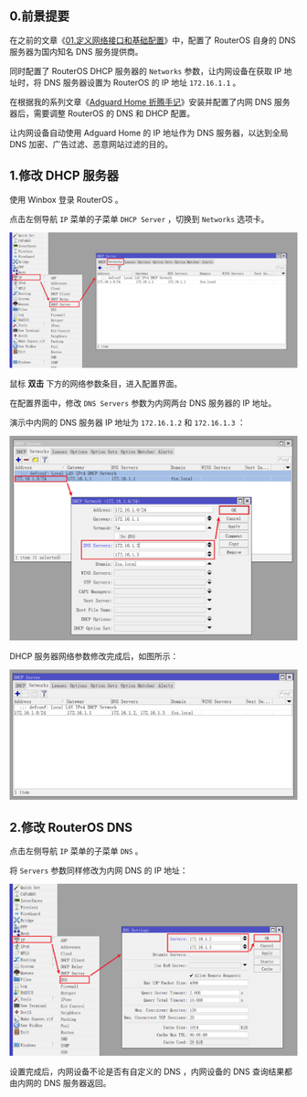 ## 0.前景提要

在之前的文章《[01.定义网络接口和基础配置](./01.定义网络接口和基础配置.md)》中，配置了 RouterOS 自身的 DNS 服务器为国内知名 DNS 服务提供商。  

同时配置了 RouterOS DHCP 服务器的 `Networks` 参数，让内网设备在获取 IP 地址时，将 DNS 服务器设置为 RouterOS 的 IP 地址 `172.16.1.1` 。  

在根据我的系列文章《[Adguard Home 折腾手记](https://gitee.com/callmer/adh_toss_notes)》安装并配置了内网 DNS 服务器后，需要调整 RouterOS 的 DNS 和 DHCP 配置。  

让内网设备自动使用 Adguard Home 的 IP 地址作为 DNS 服务器，以达到全局 DNS 加密、广告过滤、恶意网站过滤的目的。

## 1.修改 DHCP 服务器

使用 Winbox 登录 RouterOS 。  

点击左侧导航 `IP` 菜单的子菜单 `DHCP Server` ，切换到 `Networks` 选项卡。  

![修改DHCP服务器](img/p06/dhcp_server_network_modify.png)

鼠标 **双击** 下方的网络参数条目，进入配置界面。

在配置界面中，修改 `DNS Servers` 参数为内网两台 DNS 服务器的 IP 地址。  

演示中内网的 DNS 服务器 IP 地址为 `172.16.1.2` 和 `172.16.1.3` ：

![DHCP服务器配置内网DNS](img/p06/dhcp_server_network_modify_dns.png)

DHCP 服务器网络参数修改完成后，如图所示：

![修改DHCP服务器完成](img/p06/dhcp_server_network_modify_finish.png)

## 2.修改 RouterOS DNS

点击左侧导航 `IP` 菜单的子菜单 `DNS` 。  

将 `Servers` 参数同样修改为内网 DNS 的 IP 地址：

![修改RouterOS系统DNS](img/p06/system_dns_modify.png)

设置完成后，内网设备不论是否有自定义的 DNS ，内网设备的 DNS 查询结果都由内网的 DNS 服务器返回。  
